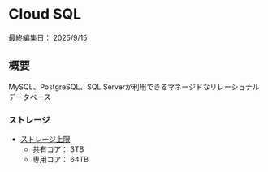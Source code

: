# Cloud SQL

最終編集日： 2025/9/15

## 概要

MySQL、PostgreSQL、SQL Serverが利用できるマネージドなリレーショナルデータベース

### ストレージ

* [ストレージ上限](https://cloud.google.com/sql/docs/quotas?hl=ja#storage_limits)
  * 共有コア： 3TB
  * 専用コア： 64TB